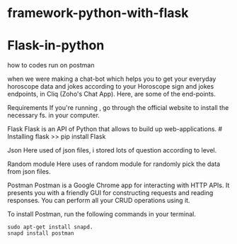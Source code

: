 # framework-python-with-flask


<h1> Flask-in-python</h1> 
how to codes run on postman

when we were making a chat-bot which helps you to get your everyday horoscope data and jokes according to your Horoscope sign and jokes endpoints, in Cliq (Zoho's Chat App). Here, are some of the end-points.

Requirements
If you're running , go through the official website to install the necessary fs. in your computer.

Flask
Flask is an API of Python that allows to build up web-applications. # Installing flask >> pip install Flask

Json
Here used of json files, i stored lots of question according to level.

Random module
Here uses of random module for randomly pick the data from json files.

Postman
Postman is a Google Chrome app for interacting with HTTP APIs. It presents you with a friendly GUI for constructing requests and reading responses. You can perform all your CRUD operations using it.

To install Postman, run the following commands in your terminal.
```
sudo apt-get install snapd.
snapd install postman 
```
